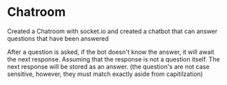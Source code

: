 # Chatroom
Created a Chatroom with socket.io and created a chatbot that can answer questions that have been answered

After a question is asked, if the bot doesn't know the answer, it will await the next response. Assuming that the response is not a question itself. The next response will be stored as an answer. (the question's are not case sensitive, however, they must match exactly aside from capitilzation)
